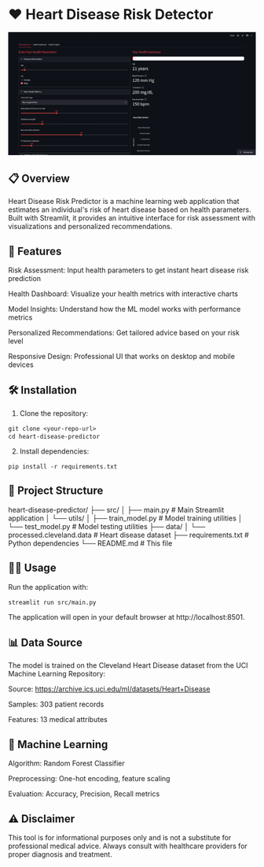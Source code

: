 # ❤️ Heart Disease Risk Detector

![thumbnail](images/thumbnail.png)

## 📋 Overview
Heart Disease Risk Predictor is a machine learning web application that estimates an individual's risk of heart disease based on health parameters. Built with Streamlit, it provides an intuitive interface for risk assessment with visualizations and personalized recommendations.

## 🚀 Features
Risk Assessment: Input health parameters to get instant heart disease risk prediction

Health Dashboard: Visualize your health metrics with interactive charts

Model Insights: Understand how the ML model works with performance metrics

Personalized Recommendations: Get tailored advice based on your risk level

Responsive Design: Professional UI that works on desktop and mobile devices

## 🛠️ Installation
1. Clone the repository:

```
git clone <your-repo-url>
cd heart-disease-predictor
```

2. Install dependencies:

```
pip install -r requirements.txt
```

## 📁 Project Structure

heart-disease-predictor/
├── src/
│   ├── main.py                 # Main Streamlit application
│   └── utils/
│       ├── train_model.py      # Model training utilities
│       └── test_model.py       # Model testing utilities
├── data/
│   └── processed.cleveland.data  # Heart disease dataset
├── requirements.txt            # Python dependencies
└── README.md                   # This file

## 🏃‍♂️ Usage
Run the application with:

```
streamlit run src/main.py
```

The application will open in your default browser at http://localhost:8501.

## 📊 Data Source
The model is trained on the Cleveland Heart Disease dataset from the UCI Machine Learning Repository:

Source: https://archive.ics.uci.edu/ml/datasets/Heart+Disease

Samples: 303 patient records

Features: 13 medical attributes

## 🤖 Machine Learning
Algorithm: Random Forest Classifier

Preprocessing: One-hot encoding, feature scaling

Evaluation: Accuracy, Precision, Recall metrics

## ⚠️ Disclaimer
This tool is for informational purposes only and is not a substitute for professional medical advice. Always consult with healthcare providers for proper diagnosis and treatment.
